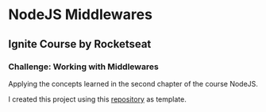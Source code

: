 # NodeJS Middlewares

## Ignite Course by Rocketseat

### Challenge: Working with Middlewares

Applying the concepts learned in the second chapter of the course NodeJS.

I created this project using this [repository](https://github.com/rocketseat-education/ignite-template-trabalhando-com-middlewares) as template.
